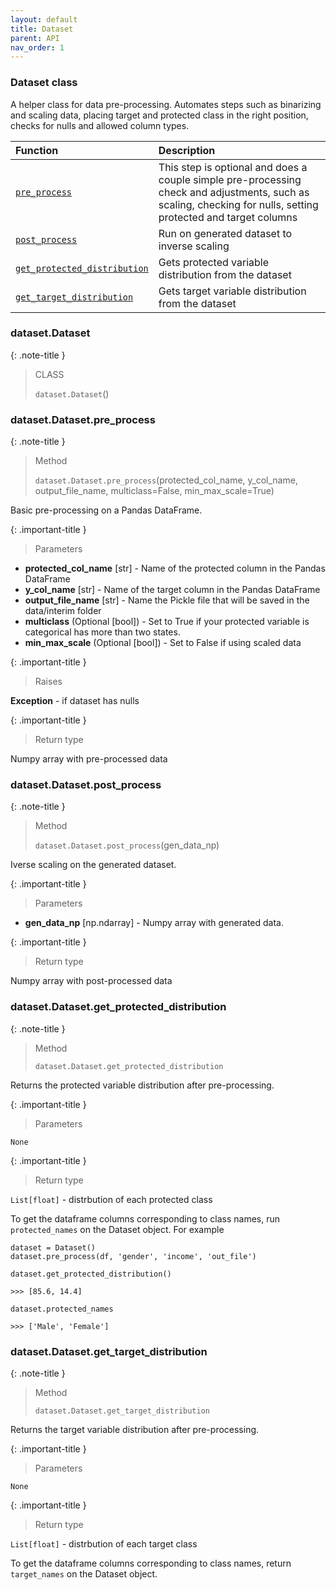 ```yaml
---
layout: default
title: Dataset
parent: API
nav_order: 1
---
```


### Dataset class

A helper class for data pre-processing. Automates steps such as binarizing and scaling data, placing target and protected class in the right position, checks for nulls and allowed column types.

| Function     | Description      |
|:-------------|:------------------|
| [`pre_process`](#datasetdatasetpre_process)| This step is optional and does a couple simple pre-processing check and adjustments, such as scaling, checking for nulls, setting protected and target columns |
| [`post_process`](#datasetdatasetpost_process) | Run on generated dataset to inverse scaling |
| [`get_protected_distribution`](#datasetdatasetget_protected_distribution)           | Gets protected variable distribution from the dataset |
| [`get_target_distribution`](#datasetdatasetget_target_distribution)           | Gets target variable distribution from the dataset |


### dataset.Dataset
{: .note-title }
> CLASS
>
> `dataset.Dataset`()


### dataset.Dataset.pre_process
{: .note-title }
> Method
>
> `dataset.Dataset.pre_process`(protected_col_name, y_col_name, output_file_name, multiclass=False, min_max_scale=True)

Basic pre-processing on a Pandas DataFrame.

{: .important-title }
> Parameters

- **protected_col_name** [str] - Name of the protected column in the Pandas DataFrame
- **y_col_name** [str] - Name of the target column in the Pandas DataFrame
- **output_file_name** [str] - Name the Pickle file that will be saved in the data/interim folder
- **multiclass** (Optional [bool]) - Set to True if your protected variable is categorical has more than two states.
- **min_max_scale** (Optional [bool]) - Set to False if using scaled data

{: .important-title }
> Raises

**Exception** - if dataset has nulls

{: .important-title }
> Return type

Numpy array with pre-processed data



### dataset.Dataset.post_process
{: .note-title }
> Method
>
> `dataset.Dataset.post_process`(gen_data_np)

Iverse scaling on the generated dataset.

{: .important-title }
> Parameters

- **gen_data_np** [np.ndarray] - Numpy array with generated data.

{: .important-title }
> Return type

Numpy array with post-processed data

### dataset.Dataset.get_protected_distribution
{: .note-title }
> Method
>
> `dataset.Dataset.get_protected_distribution`

Returns the protected variable distribution after pre-processing. 

{: .important-title }
> Parameters

`None`

{: .important-title }
> Return type

`List[float]` - distrbution of each protected class

To get the dataframe columns corresponding to class names, run `protected_names` on the Dataset object. For example

```
dataset = Dataset()
dataset.pre_process(df, 'gender', 'income', 'out_file')

dataset.get_protected_distribution()

>>> [85.6, 14.4]

dataset.protected_names

>>> ['Male', 'Female']

```


### dataset.Dataset.get_target_distribution
{: .note-title }
> Method
>
> `dataset.Dataset.get_target_distribution`

Returns the target variable distribution after pre-processing. 

{: .important-title }
> Parameters

`None`

{: .important-title }
> Return type

`List[float]` - distrbution of each target class

To get the dataframe columns corresponding to class names, return `target_names` on the Dataset object.
